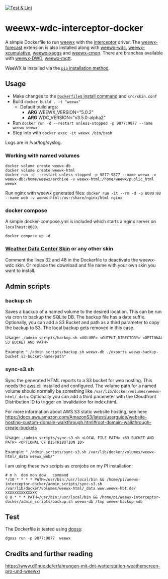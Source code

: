 [![Test & Lint](https://github.com/Daveiano/weewx-wdc-interceptor-docker/actions/workflows/test.yml/badge.svg)](https://github.com/Daveiano/weewx-wdc-interceptor-docker/actions/workflows/test.yml)

# weewx-wdc-interceptor-docker

A simple Dockerfile to run [weewx](https://github.com/weewx/weewx) with the [interceptor](https://github.com/matthewwall/weewx-interceptor) driver.
The [weewx-forecast](https://github.com/chaunceygardiner/weewx-forecast/) extension is also installed along with
[weewx-wdc](https://github.com/Daveiano/weewx-wdc), [weewx-xcumulative](https://github.com/gjr80/weewx-xcumulative), [weewx-xaggs](https://github.com/tkeffer/weewx-xaggs)
and [weewx-cmon](https://github.com/bellrichm/weewx-cmon). There are branches available with [weewx-DWD](https://github.com/roe-dl/weewx-DWD), [weewx-mqtt](https://github.com/matthewwall/weewx-mqtt).

WeeWX is installed via the [`pip` installation method](https://www.weewx.com/docs/5.0/quickstarts/pip/).

## Usage

* Make changes to the [`Dockerfile`s install command](https://github.com/Daveiano/weewx-wdc-interceptor-docker/blob/main/Dockerfile#L48) and `src/skin.conf`
* Build `docker build . -t "weewx"`
  * Default build args:
    * **ARG** WEEWX_VERSION="5.0.2"
    * **ARG** WDC_VERSION="v3.5.0-alpha2"
* Run `docker run -d --restart unless-stopped -p 9877:9877 --name weewx weewx`
* Step into with `docker exec -it weewx /bin/bash`

Logs are in /var/log/syslog.

### Working with named volumes

```
docker volume create weewx-db
docker volume create weewx-html
docker run -d --restart unless-stopped -p 9877:9877 --name weewx -v weewx-db:/home/weewx/archive -v weewx-html:/home/weewx/public_html weewx
```

Run nginx with weewx generated files: `docker run -it --rm -d -p 8080:80 --name web -v weewx-html:/usr/share/nginx/html nginx`

### docker compose

A simple docker-compose.yml is included which starts a nginx server on `localhost:8080`.

`docker compose up -d`


### [Weather Data Center Skin](https://github.com/Daveiano/weewx-wdc) or any other skin

Comment the lines 32 and 48 in the Dockerfile to deactivate the weewx-wdc skin. Or replace the download and file name
with your own skin you want to install.

## Admin scripts

### backup.sh

Saves a backup of a named volume to the desired location. This can be run via cron to backup the SQLite DB.
The backup file has a date suffix. Optionally, you can add a S3 Bucket and path as a third parameter to copy the backup to S3.
The local backup gets removed in this case.

Usage: `./admin_scripts/backup.sh <VOLUME> <OUTPUT_DIRECTORY> <OPTIONAL S3 BUCKET AND PATH>`

Example: `"./admin_scripts/backup.sh weewx-db ./exports weewx-backup-bucket s3-bucket-name/path"`

### sync-s3.sh

Sync the generated HTML reports to a S3 bucket for web hosting. This needs the [aws cli](LINK) installed and configured.
The volume path for a named volume should normally be something like `/var/lib/docker/volumes/weewx-html/_data`.
Optionally you can add a third parameter with the Cloudfront Distribution ID to trigger an Invalidation for index.html.

For more information about AWS S3 static website hosting, see here https://docs.aws.amazon.com/AmazonS3/latest/userguide/website-hosting-custom-domain-walkthrough.html#root-domain-walkthrough-create-buckets

Usage: `./admin_scripts/sync-s3.sh <LOCAL FILE PATH> <S3 BUCKET AND PATH> <OPTIONAL CF DISTRIBUTION ID>`

Example: `"./admin_scripts/sync-s3.sh /var/lib/docker/volumes/weewx-html/_data weewx_web/"`

I am using these two scripts as cronjobs on my PI installation:

```
# m h  dom mon dow   command
*/10 * * * * PATH=/usr/bin:/usr/local/bin && /home/pi/weewx-interceptor-docker/admin_scripts/sync-s3.sh /var/lib/docker/volumes/weewx-html/_data www.weewx-hbt.de/ XXXXXXXXXXXXXX
0 8 * * * PATH=/usr/bin:/usr/local/bin && /home/pi/weewx-interceptor-docker/admin_scripts/backup.sh weewx-db /tmp weewx-backup-sdb
```

## Test

The Dockerfile is tested using [dgoss](https://github.com/aelsabbahy/goss/tree/master/extras/dgoss):

`dgoss run -p 9877:9877  weewx`

## Credits and further reading

https://www.dl1nux.de/erfahrungen-mit-dnt-wetterstation-weatherscreen-pro-und-weewx/
